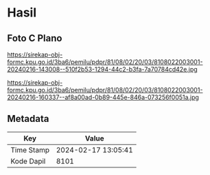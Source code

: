 # Hasil

## Foto C Plano

https://sirekap-obj-formc.kpu.go.id/3ba6/pemilu/pdpr/81/08/02/20/03/8108022003001-20240216-143008--510f2b53-1294-44c2-b3fa-7a70784cd42e.jpg

https://sirekap-obj-formc.kpu.go.id/3ba6/pemilu/pdpr/81/08/02/20/03/8108022003001-20240216-160337--af8a00ad-0b89-445e-846a-073256f0051a.jpg


## Metadata

| Key        | Value               |
| ---------- | ------------------- |
| Time Stamp | 2024-02-17 13:05:41 |
| Kode Dapil | 8101                |



